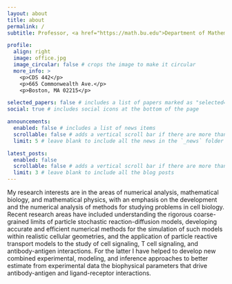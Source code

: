 ```yaml
---
layout: about
title: about
permalink: /
subtitle: Professor, <a href="https://math.bu.edu">Department of Mathematics and Statistics, Boston University</a>.

profile:
  align: right
  image: office.jpg
  image_circular: false # crops the image to make it circular
  more_info: >
    <p>CDS 442</p>
    <p>665 Commonwealth Ave.</p>
    <p>Boston, MA 02215</p>

selected_papers: false # includes a list of papers marked as "selected={true}"
social: true # includes social icons at the bottom of the page

announcements:
  enabled: false # includes a list of news items
  scrollable: false # adds a vertical scroll bar if there are more than 3 news items
  limit: 5 # leave blank to include all the news in the `_news` folder

latest_posts:
  enabled: false
  scrollable: false # adds a vertical scroll bar if there are more than 3 new posts items
  limit: 3 # leave blank to include all the blog posts
---
```


My research interests are in the areas of numerical analysis, mathematical
biology, and mathematical physics, with an emphasis on the development and the
numerical analysis of methods for studying problems in cell biology. Recent
research areas have included understanding the rigorous coarse-grained limits
of particle stochastic reaction-diffusion models, developing accurate and
efficient numerical methods for the simulation of such models within realistic
cellular geometries, and the application of particle reactive transport models
to the study of cell signaling, T cell signaling, and antibody-antigen
interactions. For the latter I have helped to develop new combined experimental,
modeling, and inference approaches to better estimate from experimental data the
biophysical parameters that drive antibody-antigen and ligand-receptor
interactions.